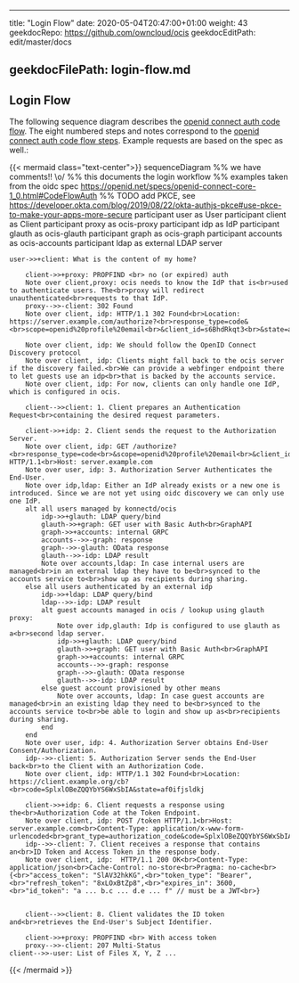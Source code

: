 * * *

title: "Login Flow"
date: 2020-05-04T20:47:00+01:00
weight: 43
geekdocRepo: <https://github.com/owncloud/ocis>
geekdocEditPath: edit/master/docs

## geekdocFilePath: login-flow.md

## Login Flow

The following sequence diagram describes the [openid connect auth code flow](https://openid.net/specs/openid-connect-core-1_0.html#CodeFlowAuth). The eight numbered steps and notes correspond to the [openid connect auth code flow steps](https://openid.net/specs/openid-connect-core-1_0.html#CodeFlowSteps). Example requests are based on the spec as well.:

{{&lt; mermaid class="text-center">}}
sequenceDiagram
    %% we have comments!! \\o/
    %% this documents the login workflow
    %% examples taken from the oidc spec <https://openid.net/specs/openid-connect-core-1_0.html#CodeFlowAuth>
    %% TODO add PKCE, see <https://developer.okta.com/blog/2019/08/22/okta-authjs-pkce#use-pkce-to-make-your-apps-more-secure>
    participant user as User
    participant client as Client
    participant proxy as ocis-proxy
    participant idp as IdP
    participant glauth as ocis-glauth
    participant graph as ocis-graph
    participant accounts as ocis-accounts
    participant ldap as external LDAP server

    user->>+client: What is the content of my home?

        client->>+proxy: PROPFIND <br> no (or expired) auth
        Note over client,proxy: ocis needs to know the IdP that is<br>used to authenticate users. The<br>proxy will redirect unauthenticated<br>requests to that IdP.
        proxy-->>-client: 302 Found
        Note over client, idp: HTTP/1.1 302 Found<br>Location: https://server.example.com/authorize?<br>response_type=code&<br>scope=openid%20profile%20email<br>&client_id=s6BhdRkqt3<br>&state=af0ifjsldkj<br>&redirect_uri=https%3A%2F%2Fclient.example.org%2Fcb

        Note over client, idp: We should follow the OpenID Connect Discovery protocol
        Note over client, idp: Clients might fall back to the ocis server if the discovery failed.<br>We can provide a webfinger endpoint there to let guests use an idp<br>that is backed by the accounts service.
        Note over client, idp: For now, clients can only handle one IdP, which is configured in ocis.

        client-->>client: 1. Client prepares an Authentication Request<br>containing the desired request parameters.

        client->>+idp: 2. Client sends the request to the Authorization Server.
        Note over client, idp: GET /authorize?<br>response_type=code<br>&scope=openid%20profile%20email<br>&client_id=s6BhdRkqt3<br>&state=af0ifjsldkj<br>&redirect_uri=https%3A%2F%2Fclient.example.org%2Fcb HTTP/1.1<br>Host: server.example.com
        Note over user, idp: 3. Authorization Server Authenticates the End-User.
        Note over idp,ldap: Either an IdP already exists or a new one is introduced. Since we are not yet using oidc discovery we can only use one IdP.
        alt all users managed by konnectd/ocis
            idp->>+glauth: LDAP query/bind
            glauth->>+graph: GET user with Basic Auth<br>GraphAPI
            graph->>+accounts: internal GRPC
            accounts-->>-graph: response
            graph-->>-glauth: OData response
            glauth-->>-idp: LDAP result
            Note over accounts,ldap: In case internal users are managed<br>in an external ldap they have to be<br>synced to the accounts service to<br>show up as recipients during sharing.
        else all users authenticated by an external idp
            idp->>+ldap: LDAP query/bind
            ldap-->>-idp: LDAP result
            alt guest accounts managed in ocis / lookup using glauth proxy:
                Note over idp,glauth: Idp is configured to use glauth as a<br>second ldap server.
                idp->>+glauth: LDAP query/bind
                glauth->>+graph: GET user with Basic Auth<br>GraphAPI
                graph->>+accounts: internal GRPC
                accounts-->>-graph: response
                graph-->>-glauth: OData response
                glauth-->>-idp: LDAP result
            else guest account provisioned by other means
                Note over accounts, ldap: In case guest accounts are managed<br>in an existing ldap they need to be<br>synced to the accounts service to<br>be able to login and show up as<br>recipients during sharing.
            end
        end
        Note over user, idp: 4. Authorization Server obtains End-User Consent/Authorization.
        idp-->>-client: 5. Authorization Server sends the End-User back<br>to the Client with an Authorization Code.
        Note over client, idp: HTTP/1.1 302 Found<br>Location: https://client.example.org/cb?<br>code=SplxlOBeZQQYbYS6WxSbIA&state=af0ifjsldkj

        client->>+idp: 6. Client requests a response using the<br>Authorization Code at the Token Endpoint.
        Note over client, idp: POST /token HTTP/1.1<br>Host: server.example.com<br>Content-Type: application/x-www-form-urlencoded<br>grant_type=authorization_code&code=SplxlOBeZQQYbYS6WxSbIA<br>&redirect_uri=https%3A%2F%2Fclient.example.org%2Fcb
        idp-->>-client: 7. Client receives a response that contains an<br>ID Token and Access Token in the response body.
        Note over client, idp:  HTTP/1.1 200 OK<br>Content-Type: application/json<br>Cache-Control: no-store<br>Pragma: no-cache<br>{<br>"access_token": "SlAV32hkKG",<br>"token_type": "Bearer",<br>"refresh_token": "8xLOxBtZp8",<br>"expires_in": 3600,<br>"id_token": "a ... b.c ... d.e ... f" // must be a JWT<br>}


        client-->>client: 8. Client validates the ID token and<br>retrieves the End-User's Subject Identifier.

        client->>+proxy: PROPFIND <br> With access token
        proxy-->>-client: 207 Multi-Status
    client-->>-user: List of Files X, Y, Z ...

{{&lt; /mermaid >}}
